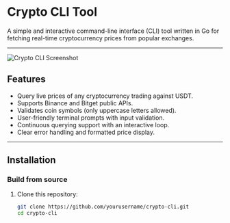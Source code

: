 # Crypto CLI Tool

A simple and interactive command-line interface (CLI) tool written in Go for fetching real-time cryptocurrency prices from popular exchanges.

---
![Crypto CLI Screenshot](src/images/cli-image.png)

## Features

- Query live prices of any cryptocurrency trading against USDT.
- Supports Binance and Bitget public APIs.
- Validates coin symbols (only uppercase letters allowed).
- User-friendly terminal prompts with input validation.
- Continuous querying support with an interactive loop.
- Clear error handling and formatted price display.
---

## Installation

### Build from source

1. Clone this repository:

   ```bash
   git clone https://github.com/yourusername/crypto-cli.git
   cd crypto-cli
